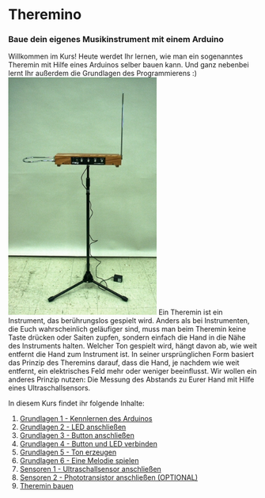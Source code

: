 # Theremino 
###  Baue dein eigenes Musikinstrument mit einem Arduino

Willkommen im Kurs! Heute werdet Ihr lernen, wie man ein sogenanntes Theremin mit Hilfe eines Arduinos selber bauen kann. Und ganz nebenbei lernt Ihr außerdem die Grundlagen des Programmierens :)
<img style="align: right"><img src="img/Theremin.jpg" width="300" alt="Theremin"></img>
Ein Theremin ist ein Instrument, das berührungslos gespielt wird. Anders als bei Instrumenten, die Euch wahrscheinlich geläufiger sind, muss man beim Theremin keine Taste drücken oder Saiten zupfen, sondern einfach die Hand in die Nähe des Instruments halten. Welcher Ton gespielt wird, hängt davon ab, wie weit entfernt die Hand zum Instrument ist. In seiner ursprünglichen Form basiert das Prinzip des Theremins darauf, dass die Hand, je nachdem wie weit entfernt, ein elektrisches Feld mehr oder weniger beeinflusst. Wir wollen ein anderes Prinzip nutzen: Die Messung des Abstands zu Eurer Hand mit Hilfe eines Ultraschallsensors.

In diesem Kurs findet ihr folgende Inhalte: 
1. <a href="https://github.com/eg-lab/ThereminoKurs/blob/main/Grundlagen1.md"> Grundlagen 1 - Kennlernen des Arduinos </a>
2. <a href="https://github.com/eg-lab/ThereminoKurs/blob/main/Grundlagen2.md"> Grundlagen 2 - LED anschließen </a>
3. <a href="https://github.com/eg-lab/ThereminoKurs/blob/main/Grundlagen3.md"> Grundlagen 3 - Button anschließen </a>
4. <a href="https://github.com/eg-lab/ThereminoKurs/blob/main/Grundlagen4.md"> Grundlagen 4 - Button und LED verbinden </a>
5. <a href="https://github.com/eg-lab/ThereminoKurs/blob/main/Grundlagen5.md"> Grundlagen 5 - Ton erzeugen </a>
6. <a href="https://github.com/eg-lab/ThereminoKurs/blob/main/Grundlagen6.md"> Grundlagen 6 - Eine Melodie spielen </a>
7. <a href="https://github.com/eg-lab/ThereminoKurs/blob/main/Sensoren1.md"> Sensoren 1 - Ultraschallsensor anschließen </a>
8. <a href="https://github.com/eg-lab/ThereminoKurs/blob/main/Sensoren2.md"> Sensoren 2 - Phototransistor anschließen (OPTIONAL) </a>
9. <a href="https://github.com/eg-lab/ThereminoKurs/blob/main/Theremin.md"> Theremin bauen </a>


